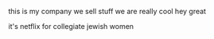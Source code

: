 this is my company we sell stuff we are really cool hey great

it's netflix for collegiate jewish women